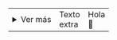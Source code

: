 <table style="border: none; border-collapse: collapse;">
  <tr>
    <td style="border: none;">
      <details>
        <summary>Ver más</summary>
        Línea 1<br>
        Línea 2
      </details>
    </td>
    <td style="border: none;">Texto<br>extra</td>
    <td style="border: none;">Hola<br>👋</td>
  </tr>
</table>
